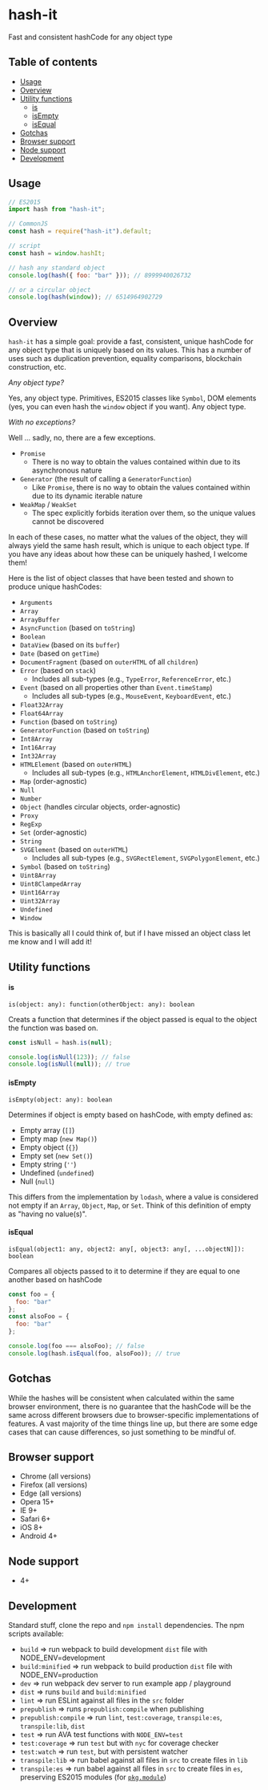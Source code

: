 # hash-it

Fast and consistent hashCode for any object type

## Table of contents

- [Usage](#usage)
- [Overview](#overview)
- [Utility functions](#utility-functions)
  - [is](#is)
  - [isEmpty](#isempty)
  - [isEqual](#isequal)
- [Gotchas](#gotchas)
- [Browser support](#browser-support)
- [Node support](#node-support)
- [Development](#development)

## Usage

```javascript
// ES2015
import hash from "hash-it";

// CommonJS
const hash = require("hash-it").default;

// script
const hash = window.hashIt;

// hash any standard object
console.log(hash({ foo: "bar" })); // 8999940026732

// or a circular object
console.log(hash(window)); // 6514964902729
```

## Overview

`hash-it` has a simple goal: provide a fast, consistent, unique hashCode for any object type that is uniquely based on its values. This has a number of uses such as duplication prevention, equality comparisons, blockchain construction, etc.

_Any object type?_

Yes, any object type. Primitives, ES2015 classes like `Symbol`, DOM elements (yes, you can even hash the `window` object if you want). Any object type.

_With no exceptions?_

Well ... sadly, no, there are a few exceptions.

- `Promise`
  - There is no way to obtain the values contained within due to its asynchronous nature
- `Generator` (the result of calling a `GeneratorFunction`)
  - Like `Promise`, there is no way to obtain the values contained within due to its dynamic iterable nature
- `WeakMap` / `WeakSet`
  - The spec explicitly forbids iteration over them, so the unique values cannot be discovered

In each of these cases, no matter what the values of the object, they will always yield the same hash result, which is unique to each object type. If you have any ideas about how these can be uniquely hashed, I welcome them!

Here is the list of object classes that have been tested and shown to produce unique hashCodes:

- `Arguments`
- `Array`
- `ArrayBuffer`
- `AsyncFunction` (based on `toString`)
- `Boolean`
- `DataView` (based on its `buffer`)
- `Date` (based on `getTime`)
- `DocumentFragment` (based on `outerHTML` of all `children`)
- `Error` (based on `stack`)
  - Includes all sub-types (e.g., `TypeError`, `ReferenceError`, etc.)
- `Event` (based on all properties other than `Event.timeStamp`)
  - Includes all sub-types (e.g., `MouseEvent`, `KeyboardEvent`, etc.)
- `Float32Array`
- `Float64Array`
- `Function` (based on `toString`)
- `GeneratorFunction` (based on `toString`)
- `Int8Array`
- `Int16Array`
- `Int32Array`
- `HTMLElement` (based on `outerHTML`)
  - Includes all sub-types (e.g., `HTMLAnchorElement`, `HTMLDivElement`, etc.)
- `Map` (order-agnostic)
- `Null`
- `Number`
- `Object` (handles circular objects, order-agnostic)
- `Proxy`
- `RegExp`
- `Set` (order-agnostic)
- `String`
- `SVGElement` (based on `outerHTML`)
  - Includes all sub-types (e.g., `SVGRectElement`, `SVGPolygonElement`, etc.)
- `Symbol` (based on `toString`)
- `Uint8Array`
- `Uint8ClampedArray`
- `Uint16Array`
- `Uint32Array`
- `Undefined`
- `Window`

This is basically all I could think of, but if I have missed an object class let me know and I will add it!

## Utility functions

#### is

`is(object: any): function(otherObject: any): boolean`

Creats a function that determines if the object passed is equal to the object the function was based on.

```javascript
const isNull = hash.is(null);

console.log(isNull(123)); // false
console.log(isNull(null)); // true
```

#### isEmpty

`isEmpty(object: any): boolean`

Determines if object is empty based on hashCode, with empty defined as:

- Empty array (`[]`)
- Empty map (`new Map()`)
- Empty object (`{}`)
- Empty set (`new Set()`)
- Empty string (`''`)
- Undefined (`undefined`)
- Null (`null`)

This differs from the implementation by `lodash`, where a value is considered not empty if an `Array`, `Object`, `Map`, or `Set`. Think of this definition of empty as "having no value(s)".

#### isEqual

`isEqual(object1: any, object2: any[, object3: any[, ...objectN]]): boolean`

Compares all objects passed to it to determine if they are equal to one another based on hashCode

```javascript
const foo = {
  foo: "bar"
};
const alsoFoo = {
  foo: "bar"
};

console.log(foo === alsoFoo); // false
console.log(hash.isEqual(foo, alsoFoo)); // true
```

## Gotchas

While the hashes will be consistent when calculated within the same browser environment, there is no guarantee that the hashCode will be the same across different browsers due to browser-specific implementations of features. A vast majority of the time things line up, but there are some edge cases that can cause differences, so just something to be mindful of.

## Browser support

- Chrome (all versions)
- Firefox (all versions)
- Edge (all versions)
- Opera 15+
- IE 9+
- Safari 6+
- iOS 8+
- Android 4+

## Node support

- 4+

## Development

Standard stuff, clone the repo and `npm install` dependencies. The npm scripts available:

- `build` => run webpack to build development `dist` file with NODE_ENV=development
- `build:minified` => run webpack to build production `dist` file with NODE_ENV=production
- `dev` => run webpack dev server to run example app / playground
- `dist` => runs `build` and `build:minified`
- `lint` => run ESLint against all files in the `src` folder
- `prepublish` => runs `prepublish:compile` when publishing
- `prepublish:compile` => run `lint`, `test:coverage`, `transpile:es`, `transpile:lib`, `dist`
- `test` => run AVA test functions with `NODE_ENV=test`
- `test:coverage` => run `test` but with `nyc` for coverage checker
- `test:watch` => run `test`, but with persistent watcher
- `transpile:lib` => run babel against all files in `src` to create files in `lib`
- `transpile:es` => run babel against all files in `src` to create files in `es`, preserving ES2015 modules (for
  [`pkg.module`](https://github.com/rollup/rollup/wiki/pkg.module))
